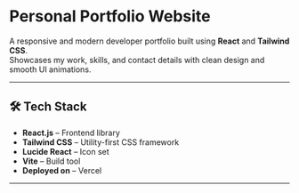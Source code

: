 #  Personal Portfolio Website

A responsive and modern developer portfolio built using **React** and **Tailwind CSS**.  
Showcases my work, skills, and contact details with clean design and smooth UI animations.

---


## 🛠 Tech Stack

- **React.js** – Frontend library
- **Tailwind CSS** – Utility-first CSS framework
- **Lucide React** – Icon set
- **Vite** – Build tool
- **Deployed on** – Vercel

---

